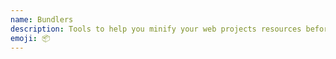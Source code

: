 ```yaml
---
name: Bundlers
description: Tools to help you minify your web projects resources before deploying.
emoji: 📦
---
```

